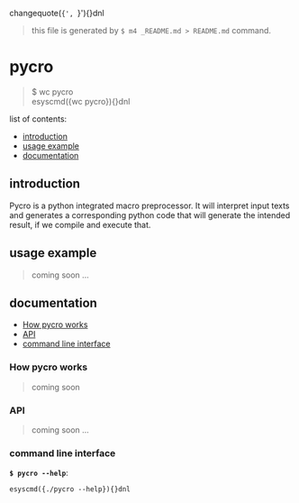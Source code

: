 changequote(`{', `}'){}dnl

> this file is generated by `$ m4 _README.md > README.md` command.

# pycro

> $ wc pycro \
  esyscmd({wc pycro}){}dnl

list of contents:
- [introduction](#introduction)
- [usage example](#usage-example)
- [documentation](#documentation)

## introduction
Pycro is a python integrated macro preprocessor. It will interpret input texts
and generates a corresponding python code that will generate the intended
result, if we compile and execute that.

## usage example
> coming soon ...

## documentation
- [How pycro works](#How-pycro-works)
- [API](#API)
- [command line interface](#command-line-interface)

### How pycro works
> coming soon

### API
> coming soon ...

### command line interface
__`$ pycro --help`__:
```
esyscmd({./pycro --help}){}dnl
```

